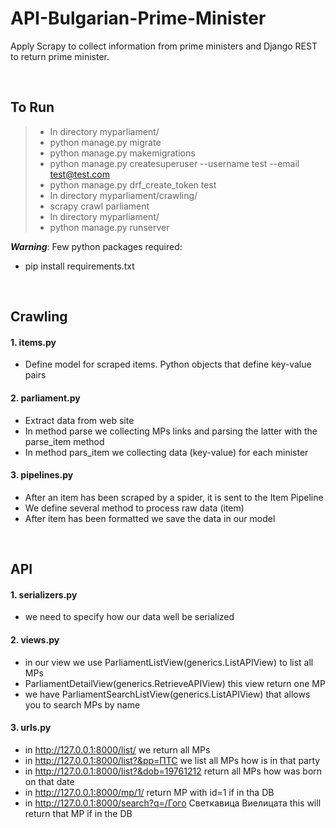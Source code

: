 # API-Bulgarian-Prime-Minister
Apply Scrapy to collect information from prime ministers and Django REST to return prime minister.


&nbsp;
&nbsp;


## To Run
>- In directory myparliament/
>- python manage.py migrate
>- python manage.py makemigrations
>- python manage.py createsuperuser --username test --email test@test.com
>- python manage.py drf_create_token test
>- In directory myparliament/crawling/
>- scrapy crawl parliament
>- In directory myparliament/
>- python manage.py runserver

***Warning***: Few python packages required: 
- pip install requirements.txt


&nbsp;
&nbsp;


## Crawling
#### 1. items.py
- Define model for scraped items. Python objects that define key-value pairs
#### 2. parliament.py
- Extract data from web site
- In method parse we collecting MPs links and parsing the latter with the parse_item method
- In method pars_item we collecting data (key-value) for each minister
#### 3. pipelines.py
- After an item has been scraped by a spider, it is sent to the Item Pipeline
- We define several method to process raw data (item)
- After item has been formatted we save the data in our model


&nbsp;
&nbsp;


## API
#### 1. serializers.py
- we need to specify how our data well be serialized
#### 2. views.py 
- in our view we use ParliamentListView(generics.ListAPIView) to list all MPs
- ParliamentDetailView(generics.RetrieveAPIView) this view return one MP
- we have ParliamentSearchListView(generics.ListAPIView) that allows you to search MPs by name
#### 3. urls.py
- in http://127.0.0.1:8000/list/ we return all MPs
- in http://127.0.0.1:8000/list?&pp=ПТС we list all MPs how is in that party
- in http://127.0.0.1:8000/list?&dob=19761212 return all MPs how was born on that date
- in http://127.0.0.1:8000/mp/1/ return MP with id=1 if in tha DB
- in http://127.0.0.1:8000/search?q=/Гого Светкавица Виелицата this will return that MP if in the DB
